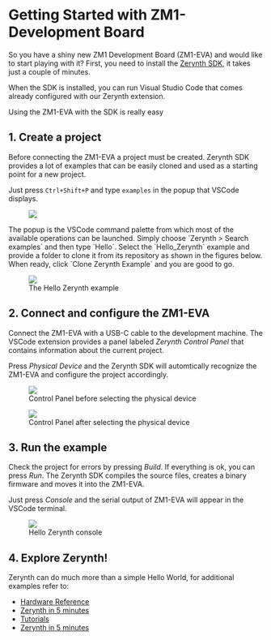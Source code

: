 # Getting Started with ZM1-Development Board

So you have a shiny new ZM1 Development Board (ZM1-EVA) and would like to start playing with it?
First, you need to install the [Zerynth SDK](index.md#1-install-zerynth), it takes just a couple of minutes.

When the SDK is installed, you can run Visual Studio Code that comes already configured with our Zerynth extension.

Using the ZM1-EVA with the SDK is really easy


## 1. Create a project

Before connecting the ZM1-EVA a project must be created. 
Zerynth SDK provides a lot of examples that can be easily cloned and used as a starting point for a new project.

Just press `Ctrl+Shift+P` and type `examples` in the popup that VSCode displays.
<figure>
  <a data-fancybox="gallery" href="../img/clone-hello-zerynth.png">
  <img src="../img/clone-hello-zerynth.png" />
  </a>
</figure>
The popup is the VSCode command palette from which most of the available operations can be launched.
Simply choose `Zerynth > Search examples` and then type `Hello`. Select the `Hello_Zerynth` example and provide a folder to clone it from its repository as shown in the figures below. When ready, click `Clone Zerynth Example` and you are good to go.

<figure>
  <a data-fancybox="gallery" href="../img/example-hello-zerynth.png">
  <img src="../img/example-hello-zerynth.png" />
  </a>
  <figcaption>The Hello Zerynth example</figcaption>
</figure>

## 2. Connect and configure the ZM1-EVA

Connect the ZM1-EVA with a USB-C cable to the development machine. The VSCode extension provides a panel labeled *Zerynth Control Panel* that contains information about the current project.

Press *Physical Device* and the Zerynth SDK will automtically recognize the ZM1-EVA and configure the project accordingly.

<figure>
  <a data-fancybox="gallery" href="../img/zerynth-control-panel-no-device.png">
  <img src="../img/zerynth-control-panel-no-device.png" />
  </a>
  <figcaption>Control Panel before selecting the physical device</figcaption>
</figure>

<figure>
  <a data-fancybox="gallery" href="../img/zerynth-control-panel-with-device.png">
  <img src="../img/zerynth-control-panel-with-device.png" />
  </a>
  <figcaption>Control Panel after selecting the physical device</figcaption>
</figure>

## 3. Run the example

Check the project for errors by pressing *Build*. If everything is ok, you can press *Run*. The Zerynth SDK compiles the source files, creates a binary firmware and moves it into the ZM1-EVA.

Just press *Console* and the serial output of ZM1-EVA will appear in the VSCode terminal.

<figure>
  <a data-fancybox="gallery" href="../img/example-hello-zerynth-console.png">
  <img src="../img/example-hello-zerynth-console.png" />
  </a>
  <figcaption>Hello Zerynth console</figcaption>
</figure>


## 4. Explore Zerynth!

Zerynth can do much more than a simple Hello World, for additional examples refer to:

- [Hardware Reference](../hardware/ZM1-EVA.md)
- [Zerynth in 5 minutes](index.md#2-create-your-first-iot-project)
- [Tutorials](../tutorials/index.md)
- [Zerynth in 5 minutes](index.md#2-create-your-first-iot-project)

